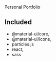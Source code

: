Personal Portfolio

## Included
* @material-ui/core,
* @material-ui/icons,
* particles.js
* react,
* sass
